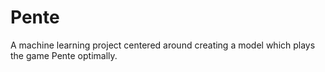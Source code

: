 # Pente
A machine learning project centered around creating a model which plays the game Pente optimally.
